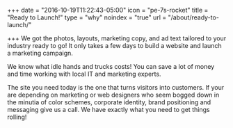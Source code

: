 +++
date = "2016-10-19T11:22:43-05:00"
icon = "pe-7s-rocket"
title = "Ready to Launch!"
type = "why"
noindex = "true"
url = "/about/ready-to-launch/"

+++
We got the photos, layouts, marketing copy, and ad text tailored to your industry ready to go! It only takes a few days to build a website and launch a marketing campaign.
<!--more-->

We know what idle hands and trucks costs! You can save a lot of money and time working with local IT and marketing experts.

The site you need today is the one that turns visitors into customers. If your are depending on marketing or web designers who seem bogged down in the minutia of color schemes, corporate identity, brand positioning and messaging give us a call. We have exactly what you need to get things rolling!
